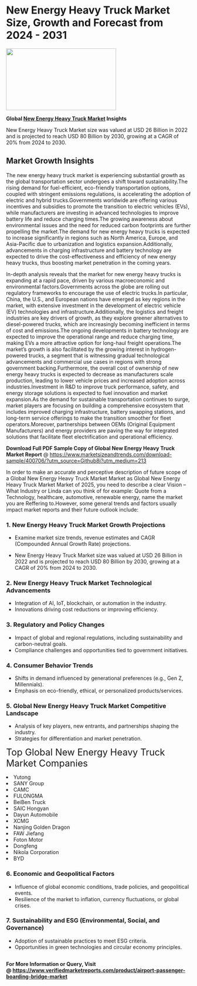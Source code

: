 <H1>New Energy Heavy Truck Market Size, Growth and Forecast from 2024 - 2031</H1><img class="aligncenter size-medium wp-image-584254" src="https://thirdeyenews.in/wp-content/uploads/2024/09/Global-Market-Research-300x168.jpeg" alt="" width="300" height="168" /><p><strong>Global&nbsp;<a href="https://www.marketsizeandtrends.com/download-sample/400706/?utm_source=Github8j?utm_medium=213">New Energy Heavy Truck Market</a> Insights</strong></p><p>New Energy Heavy Truck Market size was valued at USD 26 Billion in 2022 and is projected to reach USD 80 Billion by 2030, growing at a CAGR of 20% from 2024 to 2030.</p><p><h2>Market Growth Insights</h2> <p>The new energy heavy truck market is experiencing substantial growth as the global transportation sector undergoes a shift toward sustainability.The rising demand for fuel-efficient, eco-friendly transportation options, coupled with stringent emissions regulations, is accelerating the adoption of electric and hybrid trucks.Governments worldwide are offering various incentives and subsidies to promote the transition to electric vehicles (EVs), while manufacturers are investing in advanced technologies to improve battery life and reduce charging times.The growing awareness about environmental issues and the need for reduced carbon footprints are further propelling the market.The demand for new energy heavy trucks is expected to increase significantly in regions such as North America, Europe, and Asia-Pacific due to urbanization and logistics expansion.Additionally, advancements in charging infrastructure and battery technology are expected to drive the cost-effectiveness and efficiency of new energy heavy trucks, thus boosting market penetration in the coming years.</p> <p>In-depth analysis reveals that the market for new energy heavy trucks is expanding at a rapid pace, driven by various macroeconomic and environmental factors.Governments across the globe are rolling out regulatory frameworks to encourage the use of electric trucks.In particular, China, the U.S., and European nations have emerged as key regions in the market, with extensive investment in the development of electric vehicle (EV) technologies and infrastructure.Additionally, the logistics and freight industries are key drivers of growth, as they explore greener alternatives to diesel-powered trucks, which are increasingly becoming inefficient in terms of cost and emissions.The ongoing developments in battery technology are expected to improve the operational range and reduce charging time, making EVs a more attractive option for long-haul freight operations.The market’s growth is also facilitated by the growing interest in hydrogen-powered trucks, a segment that is witnessing gradual technological advancements and commercial use cases in regions with strong government backing.Furthermore, the overall cost of ownership of new energy heavy trucks is expected to decrease as manufacturers scale production, leading to lower vehicle prices and increased adoption across industries.Investment in R&D to improve truck performance, safety, and energy storage solutions is expected to fuel innovation and market expansion.As the demand for sustainable transportation continues to surge, market players are focusing on building a comprehensive ecosystem that includes improved charging infrastructure, battery swapping stations, and long-term service offerings to make the transition smoother for fleet operators.Moreover, partnerships between OEMs (Original Equipment Manufacturers) and energy providers are paving the way for integrated solutions that facilitate fleet electrification and operational efficiency.<p><span class=""><strong>Download Full PDF Sample Copy of Global New Energy Heavy Truck Market Report</strong> @ <a href="https://www.marketsizeandtrends.com/download-sample/400706/?utm_source=Github8j?utm_medium=213" target="_blank">https://www.marketsizeandtrends.com/download-sample/400706/?utm_source=Github8j?utm_medium=213</a></span></p><p>In order to make an accurate and perceptive description of future scope of a Global&nbsp;New Energy Heavy Truck Market Market as Global&nbsp;New Energy Heavy Truck Market Market of 2025, you need to describe a clear Vision &ndash; What Industry or Linda can you think of for example: Quote from a Technology, healthcare, automotive, renewable energy, name the market you are Reffering to.However, some general trends and factors usually impact market reports and their future outlook include:</p><h3>1.&nbsp;<strong>New Energy Heavy Truck Market Growth Projections</strong></h3><ul><li>Examine market size trends, revenue estimates and CAGR (Compounded Annual Growth Rate) projections.</li><li><p>New Energy Heavy Truck Market size was valued at USD 26 Billion in 2022 and is projected to reach USD 80 Billion by 2030, growing at a CAGR of 20% from 2024 to 2030.</p></li></ul><h3>2.&nbsp;<strong>New Energy Heavy Truck Market Technological Advancements</strong></h3><ul><li>Integration of AI, IoT, blockchain, or automation in the industry.</li><li>Innovations driving cost reductions or improving efficiency.</li></ul><h3>3.&nbsp;<strong>Regulatory and Policy Changes</strong></h3><ul><li>Impact of global and regional regulations, including sustainability and carbon-neutral goals.</li><li>Compliance challenges and opportunities tied to government initiatives.</li></ul><h3>4.&nbsp;<strong>Consumer Behavior Trends</strong></h3><ul><li>Shifts in demand influenced by generational preferences (e.g., Gen Z, Millennials).</li><li>Emphasis on eco-friendly, ethical, or personalized products/services.</li></ul><h3>5.&nbsp;<strong>Global New Energy Heavy Truck Market Competitive Landscape</strong></h3><ul><li>Analysis of key players, new entrants, and partnerships shaping the industry.</li><li>Strategies for differentiation and market penetration.</li></ul><p data-pm-slice="1 1 []"><span style="color: inherit; font-family: inherit; font-size: 25px;">Top Global New Energy Heavy Truck Market Companies</span></p><div class="" data-test-id=""><p><li>Yutong</li><li> SANY Group</li><li> CAMC</li><li> FULONGMA</li><li> BeiBen Truck</li><li> SAIC Hongyan</li><li> Dayun Automobile</li><li> XCMG</li><li> Nanjing Golden Dragon</li><li> FAW Jiefang</li><li> Foton Motor</li><li> Dongfeng</li><li> Nikola Corporation</li><li> BYD</li></p></div><h3>6.&nbsp;<strong>Economic and Geopolitical Factors</strong></h3><ul><li>Influence of global economic conditions, trade policies, and geopolitical events.</li><li>Resilience of the market to inflation, currency fluctuations, or global crises.</li></ul><h3>7.&nbsp;<strong>Sustainability and ESG (Environmental, Social, and Governance)</strong></h3><ul><li>Adoption of sustainable practices to meet ESG criteria.</li><li>Opportunities in green technologies and circular economy principles.</li></ul><h2><strong style="font-size: 14px;">For More Information or Query, Visit @&nbsp;</strong><a style="background-color: #ffffff; font-size: 14px;" href="https://www.marketsizeandtrends.com/report/new-energy-heavy-truck-market/" target="_blank">https://www.verifiedmarketreports.com/product/airport-passenger-boarding-bridge-market</a></h2>